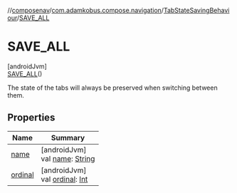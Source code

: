 //[composenav](../../../../index.md)/[com.adamkobus.compose.navigation](../../index.md)/[TabStateSavingBehaviour](../index.md)/[SAVE_ALL](index.md)

# SAVE_ALL

[androidJvm]\
[SAVE_ALL](index.md)()

The state of the tabs will always be preserved when switching between them.

## Properties

| Name | Summary |
|---|---|
| [name](../-d-o-n-t_-s-a-v-e/index.md#-372974862%2FProperties%2F-1047480006) | [androidJvm]<br>val [name](../-d-o-n-t_-s-a-v-e/index.md#-372974862%2FProperties%2F-1047480006): [String](https://kotlinlang.org/api/latest/jvm/stdlib/kotlin/-string/index.html) |
| [ordinal](../-d-o-n-t_-s-a-v-e/index.md#-739389684%2FProperties%2F-1047480006) | [androidJvm]<br>val [ordinal](../-d-o-n-t_-s-a-v-e/index.md#-739389684%2FProperties%2F-1047480006): [Int](https://kotlinlang.org/api/latest/jvm/stdlib/kotlin/-int/index.html) |
